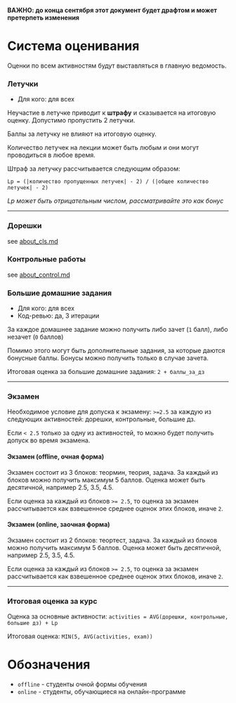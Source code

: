 
**ВАЖНО: до конца сентября этот документ будет драфтом и может претерпеть изменения**


# Система оценивания

Оценки по всем активностям будут выставляться в главную ведомость.

### Летучки

* Для кого: для всех

Неучастие в летучке приводит к **штрафу** и сказывается на итоговую оценку. Допустимо пропустить 2 летучки.

Баллы за летучку не влияют на итоговую оценку.

Количество летучек на лекции может быть любым и они могут проводиться в любое время.

Штраф за летучку рассчитывается следующим образом:

`Lp = (|количество пропущенных летучек| - 2) / (|общее количество летучек| - 2)`


*Lp может быть отрицательным числом, рассматривайте это как бонус*

---

### Дорешки

see [about_cls.md](/docs/about_activities/about_cls.md)

### Контрольные работы

see [about_control.md](/docs/about_activities/about_contol.md)

### Большие домашние задания

* Для кого: для всех
* Код-ревью: да, 3 итерации

За каждое домашнее задание можно получить либо зачет (`1` балл), либо незачет (`0` баллов)

Помимо этого могут быть дополнительные задания, за которые даются бонусные баллы. Бонусы можно получить только в случае зачета.

Итоговая оценка за большие домашние задания: `2 + баллы_за_дз`

---

### Экзамен

Необходимое условие для допуска к экзамену: `>=2.5` за каждую из следующих активностей: дорешки, контрольные, большие дз.

Если `< 2.5` только за одну из активностей, то можно будет получить допуск во время экзамена.

#### Экзамен (offline, очная форма)

Экзамен состоит из 3 блоков: теормин, теория, задача.  За каждый из блоков можно получить максимум 5 баллов. Оценка может быть десятичной, например 2.5, 3.5, 4.5.

Если оценка за каждый из блоков `>= 2.5`, то оценка за экзамен рассчитывается как взвешенное среднее оценок этих блоков, иначе `2`.

#### Экзамен (online, заочная форма)

Экзамен состоит из 2 блоков: теортест, задача. За каждый из блоков можно получить максимум 5 баллов. Оценка может быть десятичной, например 2.5, 3.5, 4.5.

Если оценка за каждый из блоков `>= 2.5`, то оценка за экзамен рассчитывается как взвешенное среднее оценок этих блоков, иначе `2`.

---

### Итоговая оценка за курс

Оценка за основные активности: `activities = AVG(дорешки, контрольные, большие дз) + Lp`

Итоговая оценка: `MIN(5, AVG(activities, exam))`

# Обозначения

- `offline` - студенты очной формы обучения
- `online` - студенты, обучающиеся на онлайн-программе
